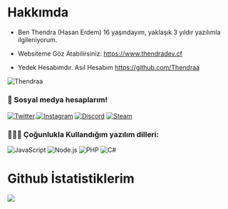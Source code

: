 # Hakkımda

- Ben Thendra (Hasan Erdem) 16 yaşındayım, yaklaşık 3 yıldır yazılımla ilgileniyorum.

- Websiteme Göz Atabilirsiniz: https://www.thendradev.cf

- Yedek Hesabımdır. Asıl Hesabım https://github.com/Thendraa

<img src="https://komarev.com/ghpvc/?username=Thendraa&label=Ziyaretçi%20Sayısı&color=131313" alt="Thendraa" /><br>
<h3>🌟 Sosyal medya hesaplarım!</h3>
<a href="https://twitter.com/haasanerdem" target="_blank">
<img align="center" alt="Twitter" src="https://img.shields.io/badge/-Twitter-1DA1F2?style=flat-square&logo=twitter&logoColor=white" />
<a href="https://instagram.com/haasanerdem" target="_blank">
<img align="center" alt="Instagram" src="https://img.shields.io/badge/-Instagram-EB1DD6?style=flat-square&logo=instagram&logoColor=white" /></a> 
<a href="https://discord.com/users/267373400022843393" target="_blank"><img align="center" alt="Discord" src="https://img.shields.io/badge/-Discord-7289DA?style=flat-square&logo=discord&logoColor=white" /></a> 
<a href="https://steamcommunity.com/id/hasanerdem" target="_blank">
<img align="center" alt="Steam" src="https://img.shields.io/badge/-Steam-171a21?style=flat-square&logo=steam&logoColor=white" /></a><br>

<h3>👨🏻‍💻 Çoğunlukla Kullandığım yazılım dilleri:</h3>

<img alt="JavaScript" src="https://img.shields.io/badge/-JavaScript-c42b6d?style=flat-square&logo=javascript&logoColor=white" /> 
<img alt="Node.js" src="https://img.shields.io/badge/-Node.js-43853d?style=flat-square&logo=Node.js&logoColor=white" />
<img alt="PHP" src="https://img.shields.io/badge/-Php-FF0000?style=flat-square&logo=Php&logoColor=white" />
<img alt="C#" src="https://img.shields.io/badge/-C++-2b59c4?style=flat-square&logo=CPlusPlus&logoColor=white" />
 
 # Github İstatistiklerim
 <div >
   <a href="https://github.com/Thendraa" target="_blank">
      <img src="https://github-readme-stats.vercel.app/api/?username=Thendraa&show_icons=true&title_color=fff&icon_color=79ff97&text_color=9f9f9f&bg_color=151515">
   </a>
</div>
